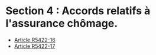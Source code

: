 #  Section 4 : Accords relatifs à l'assurance chômage.

* [Article R5422-16](./LEGIARTI000029408943.md)
* [Article R5422-17](./LEGIARTI000029408941.md)
